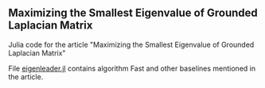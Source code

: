 ## Maximizing the Smallest Eigenvalue of Grounded Laplacian Matrix

Julia code for the article "Maximizing the Smallest Eigenvalue of Grounded Laplacian Matrix"

File [eigenleader.jl](eigenleader.jl) contains algorithm Fast and other baselines mentioned in the article.

